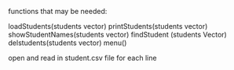 functions that may be needed:

loadStudents(students vector)
printStudents(students vector)
showStudentNames(students vector)
findStudent (students Vector)
delstudents(students vector)
menu()


open and read in student.csv file
for each line 

